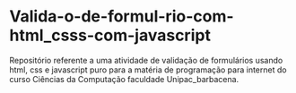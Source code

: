 # Valida-o-de-formul-rio-com-html_csss-com-javascript
Repositório referente a uma atividade de validação de formulários usando html, css e javascript puro para a matéria de programação para internet do curso Ciências da Computação faculdade Unipac_barbacena.
